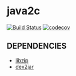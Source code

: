 # java2c
[![Build Status](https://travis-ci.com/davidepi/java2c.svg?token=sF9a3M7z5xWHwvaFrRmr&branch=master)](https://travis-ci.com/davidepi/java2c)
[![codecov](https://codecov.io/gh/davidepi/java2c/branch/master/graph/badge.svg?token=V7FngAxUfF)](https://codecov.io/gh/davidepi/java2c)

## DEPENDENCIES
* [libzip](https://libzip.org/)
* [dex2jar](https://sourceforge.net/projects/dex2jar/)
